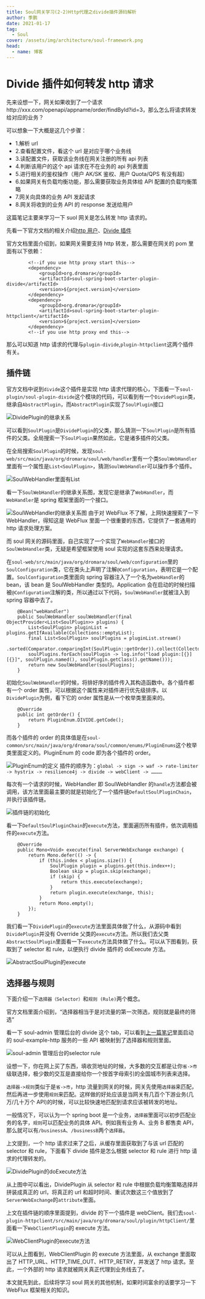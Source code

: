 ```yaml
---
title: Soul网关学习(2-2)Http代理之divide插件源码解析
author: 季鹏
date: 2021-01-17
tag:
  - Soul
cover: /assets/img/architecture/soul-framework.png
head:
  - name: 博客
---
```


# Divide 插件如何转发 http 请求

先来设想一下，网关如果收到了一个请求http://xxx.com/openapi/appname/order/findById?id=3，那么怎么将请求转发给对应的业务？

可以想象一下大概是这几个步骤：

- 1.解析 url
- 2.查看配置文件，看这个 url 是对应于哪个业务线
- 3.读配置文件，获取该业务线在网关注册的所有 api 列表
- 4.判断该用户的这个 api 请求在不在业务的 api 列表里面
- 5.进行相关的鉴权操作（用户 AK/SK 鉴权、用户 Quota/QPS 有没有超）
- 6.如果网关有负载均衡功能，那么需要获取业务具体给 API 配置的负载均衡策略
- 7.网关向具体的业务 API 发起请求
- 8.网关将收到的业务 API 的 response 发送给用户

这篇笔记主要来学习一下 suol 网关是怎么转发 http 请求的。

先看一下官方文档的相关介绍[http 用户](https://dromara.org/zh-cn/docs/soul/user-http.html)、[Divide 插件](https://dromara.org/zh-cn/docs/soul/plugin-divide.html)

官方文档里面介绍到，如果网关需要支持 http 转发，那么需要在网关的 pom 里面有以下依赖：

```
        <!--if you use http proxy start this-->
        <dependency>
            <groupId>org.dromara</groupId>
            <artifactId>soul-spring-boot-starter-plugin-divide</artifactId>
            <version>${project.version}</version>
        </dependency>
        <dependency>
            <groupId>org.dromara</groupId>
            <artifactId>soul-spring-boot-starter-plugin-httpclient</artifactId>
            <version>${project.version}</version>
        </dependency>
        <!--if you use http proxy end this-->
```

那么可以知道 http 请求的代理与`plugin-divide`,`plugin-httpclient`这两个插件有关。

## 插件链

官方文档中说到`divide`这个插件是实现 http 请求代理的核心，下面看一下`soul-plugin/soul-plugin-divide`这个模块的代码，可以看到有一个`DividePlugin`类，继承自`AbstractPlugin`，而`AbstractPlugin`实现了`SoulPlugin`接口

![DividePlugin的继承关系](https://img-blog.csdnimg.cn/2021011523120836.png?x-oss-process=image/watermark,type_ZmFuZ3poZW5naGVpdGk,shadow_10,text_aHR0cHM6Ly9ibG9nLmNzZG4ubmV0L3BjbW1jcG1vcnNl,size_16,color_FFFFFF,t_70#pic_center)

可以看到`SoulPlugin`是`DividePlugin`的父类，那么猜测一下`SoulPlugin`是所有插件的父类。全局搜索一下`SoulPlugin`果然如此，它是诸多插件的父类。

在全局搜索`SoulPlugin`的时候，发现`soul-web/src/main/java/org/dromara/soul/web/handler`里有一个类`SoulWebHandler`里面有一个属性是`List<SoulPlugin>`，猜测`SoulWebHandler`可以操作多个插件。

![SoulWebHandler里面有List<SoulPlugin>](https://img-blog.csdnimg.cn/20210115230954422.png?x-oss-process=image/watermark,type_ZmFuZ3poZW5naGVpdGk,shadow_10,text_aHR0cHM6Ly9ibG9nLmNzZG4ubmV0L3BjbW1jcG1vcnNl,size_16,color_FFFFFF,t_70#pic_center)

看一下`SoulWebHandler`的继承关系图，发现它是继承了`WebHandler`，而`WebHandler`是 spring 框架里面的一个接口。

![SoulWebHandler的继承关系图](https://img-blog.csdnimg.cn/2021011523103754.png?x-oss-process=image/watermark,type_ZmFuZ3poZW5naGVpdGk,shadow_10,text_aHR0cHM6Ly9ibG9nLmNzZG4ubmV0L3BjbW1jcG1vcnNl,size_16,color_FFFFFF,t_70#pic_center)
由于对 WebFlux 不了解，上网快速搜索了一下 WebHandler，得知这是 WebFlux 里面一个很重要的东西，它提供了一套通用的 http 请求处理方案。

而 soul 网关的源码里面，自己实现了一个实现了`WebHandler`接口的`SoulWebHandler`类，无疑是希望框架使用 soul 实现的这套东西来处理请求。

在`soul-web/src/main/java/org/dromara/soul/web/configuration`里的`SoulConfiguration`类，它在类头上声明了注解`@Configuration`，表明它是一个配置。`SoulConfiguration`类里面向 spring 容器注入了一个名为`webHandler`的 bean，该 bean 是 SoulWebHandler 类型的。Application 会在启动的时候扫描被`@Configuration`注解的类，所以通过以下代码，`SoulWebHandler`就被注入到 spring 容器中去了。

```
    @Bean("webHandler")
    public SoulWebHandler soulWebHandler(final ObjectProvider<List<SoulPlugin>> plugins) {
        List<SoulPlugin> pluginList = plugins.getIfAvailable(Collections::emptyList);
        final List<SoulPlugin> soulPlugins = pluginList.stream()
                .sorted(Comparator.comparingInt(SoulPlugin::getOrder)).collect(Collectors.toList());
        soulPlugins.forEach(soulPlugin -> log.info("load plugin:[{}] [{}]", soulPlugin.named(), soulPlugin.getClass().getName()));
        return new SoulWebHandler(soulPlugins);
    }
```

初始化`SoulWebHandler`的时候，将排好序的插件传入其构造函数中。各个插件都有一个 order 属性，可以根据这个属性来对插件进行优先级排序。以`DividePlugin`为例，看下它的 order 属性是从一个枚举类里面来的。

```
    @Override
    public int getOrder() {
        return PluginEnum.DIVIDE.getCode();
    }
```

而各个插件的 order 的具体值是在`soul-common/src/main/java/org/dromara/soul/common/enums/PluginEnums`这个枚举类里面定义的。PluginEnum 的 code 即为各个插件的 order。

![PluginEnum的定义](https://img-blog.csdnimg.cn/20210115231323717.png?x-oss-process=image/watermark,type_ZmFuZ3poZW5naGVpdGk,shadow_10,text_aHR0cHM6Ly9ibG9nLmNzZG4ubmV0L3BjbW1jcG1vcnNl,size_16,color_FFFFFF,t_70#pic_center)
插件的顺序为：`global -> sign -> waf -> rate-limiter -> hystrix -> resilience4j -> divide -> webClient -> …………`

每次有一个请求的时候，WebHandler 即 SoulWebHandler 的`handle`方法都会被调用，该方法里面最主要的就是初始化了一个插件链`DefaultSoulPluginChain`，并执行该插件链。

![插件链的初始化](https://img-blog.csdnimg.cn/20210115231406346.png?x-oss-process=image/watermark,type_ZmFuZ3poZW5naGVpdGk,shadow_10,text_aHR0cHM6Ly9ibG9nLmNzZG4ubmV0L3BjbW1jcG1vcnNl,size_16,color_FFFFFF,t_70#pic_center)

看一下`DefaultSoulPluginChain`的`execute`方法，里面遍历所有插件，依次调用插件的`execute`方法。

```
    @Override
    public Mono<Void> execute(final ServerWebExchange exchange) {
        return Mono.defer(() -> {
            if (this.index < plugins.size()) {
                SoulPlugin plugin = plugins.get(this.index++);
                Boolean skip = plugin.skip(exchange);
                if (skip) {
                    return this.execute(exchange);
                }
                return plugin.execute(exchange, this);
            }
            return Mono.empty();
        });
    }
```

我们看一下`DividePlugin`的`execute`方法里面具体做了什么，从源码中看到`DividePlugin`并没有 Override 父类的`execute`方法。所以我们去父类`AbstractSoulPlugin`里面看一下`execute`方法具体做了什么。可以从下图看到，获取到了 selector 和 rule，以便执行 divide 插件的 doExecute 方法。

![AbstractSoulPlugin的execute](https://img-blog.csdnimg.cn/20210115231447528.png?x-oss-process=image/watermark,type_ZmFuZ3poZW5naGVpdGk,shadow_10,text_aHR0cHM6Ly9ibG9nLmNzZG4ubmV0L3BjbW1jcG1vcnNl,size_16,color_FFFFFF,t_70#pic_center)

## 选择器与规则

下面介绍一下`选择器（Selector）`和`规则 (Rule)`两个概念。

官方文档里面介绍到，“选择器相当于是对流量的第一次筛选，规则就是最终的筛选“

看一下 soul-admin 管理后台的 divide 这个 tab，可以看到[上一篇笔记](https://blog.csdn.net/pcmmcpmorse/article/details/112646476)里面启动的 soul-example-http 服务的一些 API 被映射到了选择器和规则里面。

![soul-admin 管理后台的selector rule](https://img-blog.csdnimg.cn/20210115231526336.png?x-oss-process=image/watermark,type_ZmFuZ3poZW5naGVpdGk,shadow_10,text_aHR0cHM6Ly9ibG9nLmNzZG4ubmV0L3BjbW1jcG1vcnNl,size_16,color_FFFFFF,t_70#pic_center)

设想一下，你在网上买了东西，填收货地址的时候，大多数的交互都是让你`省->市`级联选择，极少数的交互是直接给你一个按首字母索引的全国城市列表来选择。

`选择器->规则`类似于是`省->市`，http 流量到网关的时候，网关先使用`选择器`来匹配，然后再进一步使用`规则`来匹配。这样做的好处应该是当网关有几百个下游业务(几万/几十万个 API)的时候，可以比较快速地匹配到请求应该被转发的地址。

一般情况下，可以认为一个 spring boot 是一个业务，`选择器`里面可以初步匹配业务的名字，`规则`可以匹配业务的具体 API。例如我有业务 A、业务 B 都售卖 API，那么就可以有`/businessA`、`/businessB`两个`选择器`。

上文提到，一个 http 请求过来了之后，从缓存里面获取到了与该 url 匹配的 selector 和 rule，下面看下 divide 插件是怎么根据 selector 和 rule 进行 http 请求的代理转发的。

![DividePlugin的doExecute方法](https://img-blog.csdnimg.cn/20210115231612490.png?x-oss-process=image/watermark,type_ZmFuZ3poZW5naGVpdGk,shadow_10,text_aHR0cHM6Ly9ibG9nLmNzZG4ubmV0L3BjbW1jcG1vcnNl,size_16,color_FFFFFF,t_70#pic_center)

从上图中可以看出，DividePlugin 从 selector 和 rule 中根据负载均衡策略选择并拼装成真正的 url，将真正的 url 和超时时间、重试次数这三个值放到了`ServerWebExchange`的`attribute`里面。

上文在插件链的顺序里面提到，divide 的下一个插件是 webClient。我们去`soul-plugin-httpclient/src/main/java/org/dromara/soul/plugin/httpClient/`里面看一下`WebClientPlugin`的 execute 方法。

![WebClientPlugin的execute方法](https://img-blog.csdnimg.cn/20210115231640417.png?x-oss-process=image/watermark,type_ZmFuZ3poZW5naGVpdGk,shadow_10,text_aHR0cHM6Ly9ibG9nLmNzZG4ubmV0L3BjbW1jcG1vcnNl,size_16,color_FFFFFF,t_70#pic_center)

可以从上图看到，WebClientPlugin 的 execute 方法里面，从 exchange 里面取出了 HTTP_URL、HTTP_TIME_OUT、HTTP_RETRY，并发送了 http 请求。至此，一个外部的 http 请求就被网关真正代理到业务线去了。

本文就先到此，后续将学习 soul 网关的其他机制，如果时间富余的话要学习一下 WebFlux 框架相关的知识。
